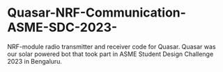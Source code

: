 # Quasar-NRF-Communication-ASME-SDC-2023-

NRF-module radio transmitter and receiver code for Quasar.
Quasar was our solar powered bot that took part in ASME Student Design Challenge 2023 in Bengaluru.
